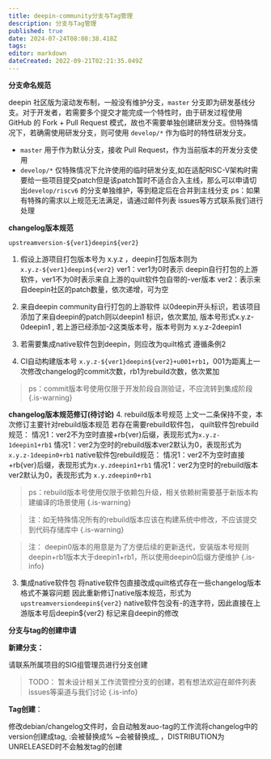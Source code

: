 ```yaml
---
title: deepin-community分支与Tag管理
description: 分支与Tag管理
published: true
date: 2024-07-24T08:08:38.418Z
tags: 
editor: markdown
dateCreated: 2022-09-21T02:21:35.049Z
---
```


**分支命名规范**

deepin 社区版为滚动发布制，一般没有维护分支，`master` 分支即为研发基线分支。对于开发者，若需要多个提交才能完成一个特性时，由于研发过程使用 GitHub 的 Fork + Pull Request 模式，故也不需要单独创建研发分支。但特殊情况下，若确需使用研发分支，则可使用 `develop/*` 作为临时的特性研发分支。


*  `master` 用于作为默认分支，接收 Pull Request，作为当前版本的开发分支使用
*  `develop/*` 仅特殊情况下允许使用的临时研发分支,如在适配RISC-V架构时需要给一些项目提交patch但是该patch暂时不适合合入主线，那么可以申请切出`develop/riscv6` 的分支单独维护，等到稳定后在合并到主线分支
   ps：如果有特殊的需求以上规范无法满足，请通过邮件列表 issues等方式联系我们进行处理

 

**changelog版本规范**



`upstreamversion-${ver1}deepin${ver2}`

1. 假设上游项目打包版本号为 x.y.z ，deepin打包版本则为 `x.y.z-${ver1}deepin${ver2}` 
 ver1：ver1为0时表示 deepin自行打包的上游软件，ver1不为0时表示来自上游的quilt软件包自带的-ver版本
 ver2：表示来自deepin社区的patch数量，依次递增，可为空

2. 来自deepin community自行打包的上游软件 以0deepin开头标识，若该项目添加了来自deepin的patch则以deepin1 标识，依次累加, 版本号形式x.y.z-0deepin1 , 若上游已经添加-2这类版本号，版本号则为 x.y.z-2deepin1

3. 若需要集成native软件包到deepin，则应改为quilt格式 遵循条例2

4.  CI自动构建版本号 `x.y.z-${ver1}deepin${ver2}+u001+rb1`，001为距离上一次修改changelog的commit次数，rb1为rebuild次数，依次累加
> ps：commit版本号使用仅限于开发阶段自测验证，不应流转到集成阶段
{.is-warning}


**changelog版本规范修订(待讨论)**
4. rebuild版本号规范
上文一二条保持不变，本次修订主要针对rebuild版本规范
若存在需要rebuild软件包，
quilt软件包rebuild规范：
情况1：ver2不为空时直接+rb{ver}后缀，表现形式为`x.y.z-1deepin1+rb1`
情况1：ver2为空时的rebuild版本ver2默认为0，表现形式为
  `x.y.z-1deepin0+rb1`
native软件包rebuild规范：
情况1：ver2不为空时直接+rb{ver}后缀，表现形式为`x.y.zdeepin1+rb1`
情况1：ver2为空时的rebuild版本ver2默认为0，表现形式为
  `x.y.zdeepin0+rb1`
> ps：rebuild版本号使用仅限于依赖包升级，相关依赖树需要基于新版本构建编译的场景使用
{.is-warning}


> 注：如无特殊情况所有的rebuild版本应该在构建系统中修改，不应该提交到代码存储库中
{.is-warning}

> 注： deepin0版本的用意是为了方便后续的更新迭代，安装版本号规则 deepin+rb1版本大于deepin1+rb1，所以使用deepin0后缀方便维护
{.is-info}

3. 集成native软件包
将native软件包直接改成quilt格式存在一些changelog版本格式不兼容问题
因此重新修订native版本规范，形式为 `upstreamversiondeepin${ver2}`
native软件包没有-的连字符，因此直接在上游版本号后deepin${ver2} 标记来自deepin的修改

**分支与tag的创建申请**

**新建分支：**

请联系所属项目的SIG组管理员进行分支创建

> TODO： 暂未设计相关工作流管控分支的创建，若有想法欢迎在邮件列表 issues等渠道与我们讨论
{.is-info}


**Tag创建**： 

修改debian/changelog文件时，会自动触发auo-tag的工作流将changelog中的version创建成tag, :会被替换成% ~会被替换成_ ，DISTRIBUTION为UNRELEASED时不会触发tag的创建

